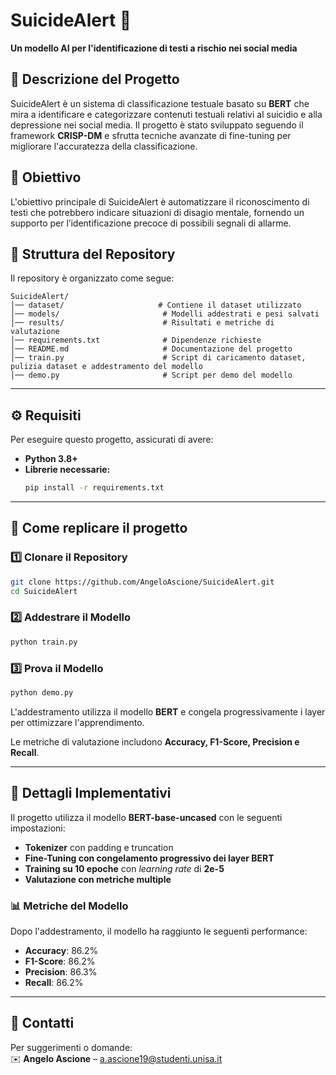 # **SuicideAlert** 🛑  
**Un modello AI per l'identificazione di testi a rischio nei social media**  

## 📌 **Descrizione del Progetto**  
SuicideAlert è un sistema di classificazione testuale basato su **BERT** che mira a identificare e categorizzare contenuti testuali relativi al suicidio e alla depressione nei social media. Il progetto è stato sviluppato seguendo il framework **CRISP-DM** e sfrutta tecniche avanzate di fine-tuning per migliorare l'accuratezza della classificazione.  

## 🎯 **Obiettivo**  
L'obiettivo principale di SuicideAlert è automatizzare il riconoscimento di testi che potrebbero indicare situazioni di disagio mentale, fornendo un supporto per l’identificazione precoce di possibili segnali di allarme.  

## 📁 **Struttura del Repository**  
Il repository è organizzato come segue:  

```
SuicideAlert/
│── dataset/                     # Contiene il dataset utilizzato
│── models/                       # Modelli addestrati e pesi salvati
│── results/                      # Risultati e metriche di valutazione
│── requirements.txt              # Dipendenze richieste
│── README.md                     # Documentazione del progetto
│── train.py                      # Script di caricamento dataset, pulizia dataset e addestramento del modello
│── demo.py                       # Script per demo del modello
```

---

## ⚙️ **Requisiti**  
Per eseguire questo progetto, assicurati di avere:  
- **Python 3.8+**  
- **Librerie necessarie:**  
  ```bash
  pip install -r requirements.txt
  ```

---

## 🚀 **Come replicare il progetto**  

### **1️⃣ Clonare il Repository**
```bash
git clone https://github.com/AngeloAscione/SuicideAlert.git
cd SuicideAlert
```

### **2️⃣ Addestrare il Modello**
```bash
python train.py
```

### **3️⃣ Prova il Modello**
```bash
python demo.py
```
L'addestramento utilizza il modello **BERT** e congela progressivamente i layer per ottimizzare l'apprendimento.


Le metriche di valutazione includono **Accuracy, F1-Score, Precision e Recall**.

---

## 🔬 **Dettagli Implementativi**  
Il progetto utilizza il modello **BERT-base-uncased** con le seguenti impostazioni:  
- **Tokenizer** con padding e truncation  
- **Fine-Tuning con congelamento progressivo dei layer BERT**  
- **Training su 10 epoche** con *learning rate* di **2e-5**  
- **Valutazione con metriche multiple**  

### 📊 **Metriche del Modello**  
Dopo l'addestramento, il modello ha raggiunto le seguenti performance:  
- **Accuracy**: 86.2%  
- **F1-Score**: 86.2%  
- **Precision**: 86.3%  
- **Recall**: 86.2%  

---

## 📩 **Contatti**  
Per suggerimenti o domande:  
✉️ **Angelo Ascione** – [a.ascione19@studenti.unisa.it](mailto:a.ascione19@studenti.unisa.it)  
